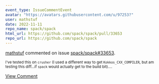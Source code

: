 ```yaml
---
event_type: IssueCommentEvent
avatar: "https://avatars.githubusercontent.com/u/97253?"
user: mathstuf
date: 2022-11-11
repo_name: spack/spack
html_url: https://github.com/spack/spack/pull/33653
repo_url: https://github.com/spack/spack
---
```


<a href='https://github.com/mathstuf' target='_blank'>mathstuf</a> commented on issue <a href='https://github.com/spack/spack/pull/33653' target='_blank'>spack/spack#33653</a>.

<small>I've tested this on `crusher` (I used a different way to get `Kokkos_CXX_COMPILER`, but am testing this diff…if `spack` would actually get to the build bit)....</small>

<a href='https://github.com/spack/spack/pull/33653' target='_blank'>View Comment</a>